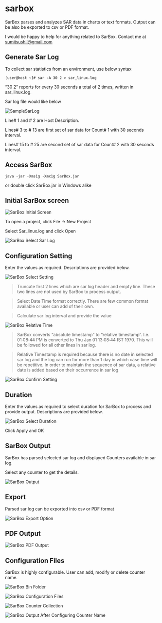 # sarbox
SarBox parses and analyzes SAR data in charts or text formats. Output can be also be exported to csv or PDF format.

I would be happy to help for anything related to SarBox. Contact me at sumitsushil@gmail.com

## Generate Sar Log

To collect sar statistics from an environment, use below syntax

`[user@host ~]# sar -A 30 2 > sar_linux.log`

“30 2” reports for every 30 seconds a total of 2 times, written in sar_linux.log.

Sar log file would like below

![SampleSarLog](https://github.com/sumitbiswasgit/sarbox/blob/master/Help_Images/0SarLog.jpg)

Line# 1 and # 2 are Host Description.

Lines# 3 to # 13 are first set of sar data for Count# 1 with 30 seconds interval.

Lines# 15 to # 25 are second set of sar data for Count# 2 with 30 seconds interval.
## Access SarBox
`java -jar -Xms1g -Xmx1g SarBox.jar`

or double click SarBox.jar in Windows alike

## Initial SarBox screen

![SarBox Initial Screen](https://github.com/sumitbiswasgit/sarbox/blob/master/Help_Images/1Start_Screen.jpg)

To open a project, click File -> New Project

Select Sar_linux.log and click Open

![SarBox Select Sar Log](https://github.com/sumitbiswasgit/sarbox/blob/master/Help_Images/2SelectSarLog.jpg)

## Configuration Setting

Enter the values as required. Descriptions are provided below.

![SarBox Select Setting](https://github.com/sumitbiswasgit/sarbox/blob/master/Help_Images/3SelectSetting.jpg)

> Truncate first 2 lines which are sar log header and empty line. These two lines are not used by SarBox to process output.

> Select Date Time format correctly. There are few common format available or user can add of their own.

> Calculate sar log interval and provide the value

![SarBox Relative Time](https://github.com/sumitbiswasgit/sarbox/blob/master/Help_Images/3ParseTime.jpg)

> SarBox converts “absolute timestamp” to “relative timestamp”. I.e. 01:08:44 PM is converted to Thu Jan 01 13:08:44 IST 1970. This will be followed for all other lines in sar log.

> Relative Timestamp is required because there is no date in selected sar log and the log can run for more than 1 day in which case time will be repetitive. In order to maintain the sequence of sar data, a relative date is added based on their occurrence in sar log.

![SarBox Confirm Setting](https://github.com/sumitbiswasgit/sarbox/blob/master/Help_Images/4ConfirmSetting.jpg)

## Duration

Enter the values as required to select duration for SarBox to process and provide output. Descriptions are provided below.

![SarBox Select Duration](https://github.com/sumitbiswasgit/sarbox/blob/master/Help_Images/5SelectDuration.jpg)

Click Apply and OK

## SarBox Output

SarBox has parsed selected sar log and displayed Counters available in sar log.

Select any counter to get the details.

![SarBox Output](https://github.com/sumitbiswasgit/sarbox/blob/master/Help_Images/6SarBox.jpg)

## Export

Parsed sar log can be exported into csv or PDF format

![SarBox Export Option](https://github.com/sumitbiswasgit/sarbox/blob/master/Help_Images/7ExportOptions.jpg)

## PDF Output

![SarBox PDF Output](https://github.com/sumitbiswasgit/sarbox/blob/master/Help_Images/8PDFOutput.jpg)

## Configuration Files

SarBox is highly configurable. User can add, modify or delete counter name.

![SarBox Bin Folder](https://github.com/sumitbiswasgit/sarbox/blob/master/Help_Images/9BinFolder.jpg)

![SarBox Configuration Files](https://github.com/sumitbiswasgit/sarbox/blob/master/Help_Images/10ConfigurationFile.jpg)

![SarBox Counter Collection](https://github.com/sumitbiswasgit/sarbox/blob/master/Help_Images/11SarCounterCollection.jpg)

![SarBox Output After Configuring Counter Name](https://github.com/sumitbiswasgit/sarbox/blob/master/Help_Images/12CounterName.jpg)
